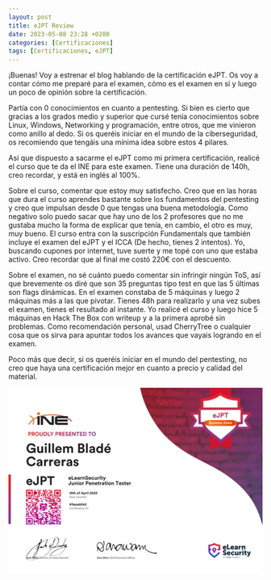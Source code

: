 ```yaml
---
layout: post
title: eJPT Review
date: 2023-05-08 23:28 +0200
categories: [Certificaciones]
tags: [Certificaciones, eJPT]
---
```


¡Buenas! Voy a estrenar el blog hablando de la certificación eJPT. Os voy a contar cómo me preparé para el examen, cómo es el examen en sí y luego un poco de opinión sobre la certificación.

Partía con 0 conocimientos en cuanto a pentesting. Si bien es cierto que gracias a los grados medio y superior que cursé tenía conocimientos sobre Linux, Windows, Networking y programación, entre otros, que me vinieron como anillo al dedo. Si os queréis iniciar en el mundo de la ciberseguridad, os recomiendo que tengáis una mínima idea sobre estos 4 pilares.

Así que dispuesto a sacarme el eJPT como mi primera certificación, realicé el curso que te da el INE para este examen. Tiene una duración de 140h, creo recordar, y está en inglés al 100%.

Sobre el curso, comentar que estoy muy satisfecho. Creo que en las horas que dura el curso aprendes bastante sobre los fundamentos del pentesting y creo que impulsan desde 0 que tengas una buena metodología. Como negativo solo puedo sacar que hay uno de los 2 profesores que no me gustaba mucho la forma de explicar que tenía, en cambio, el otro es muy, muy bueno. El curso entra con la suscripción Fundamentals que también incluye el examen del eJPT y el ICCA (De hecho, tienes 2 intentos). Yo, buscando cupones por internet, tuve suerte y me topé con uno que estaba activo. Creo recordar que al final me costó 220€ con el descuento.

Sobre el examen, no sé cuánto puedo comentar sin infringir ningún ToS, así que brevemente os diré que son 35 preguntas tipo test en que las 5 últimas son flags dinámicas. En el examen constaba de 5 máquinas y luego 2 máquinas más a las que pivotar. Tienes 48h para realizarlo y una vez subes el examen, tienes el resultado al instante. Yo realicé el curso y luego hice 5 máquinas en Hack The Box con writeup y a la primera aprobé sin problemas. Como recomendación personal, usad CherryTree o cualquier cosa que os sirva para apuntar todos los avances que vayais logrando en el examen.

Poco más que decir, si os queréis iniciar en el mundo del pentesting, no creo que haya una certificación mejor en cuanto a precio y calidad del material.

![eJPT](..\assets\ejpt.jpg)